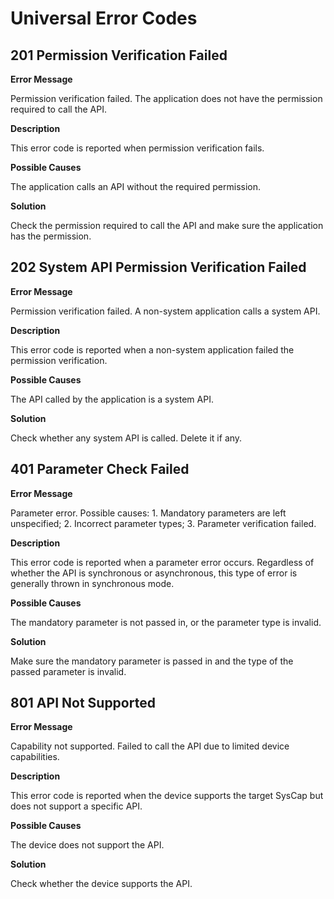 # Universal Error Codes

## 201 Permission Verification Failed

**Error Message**

Permission verification failed. The application does not have the permission required to call the API.

**Description**

This error code is reported when permission verification fails.

**Possible Causes**

The application calls an API without the required permission.

**Solution**

Check the permission required to call the API and make sure the application has the permission.

## 202 System API Permission Verification Failed

**Error Message**

Permission verification failed. A non-system application calls a system API.

**Description**

This error code is reported when a non-system application failed the permission verification.

**Possible Causes**

The API called by the application is a system API.

**Solution**

Check whether any system API is called. Delete it if any.

## 401 Parameter Check Failed

**Error Message**

Parameter error. Possible causes: 1. Mandatory parameters are left unspecified; 2. Incorrect parameter types; 3. Parameter verification failed.

**Description**

This error code is reported when a parameter error occurs. Regardless of whether the API is synchronous or asynchronous, this type of error is generally thrown in synchronous mode.

**Possible Causes**

The mandatory parameter is not passed in, or the parameter type is invalid.

**Solution**

Make sure the mandatory parameter is passed in and the type of the passed parameter is invalid.

## 801 API Not Supported

**Error Message**

Capability not supported. Failed to call the API due to limited device capabilities.

**Description**

This error code is reported when the device supports the target SysCap but does not support a specific API.

**Possible Causes**

The device does not support the API.

**Solution**

Check whether the device supports the API.
